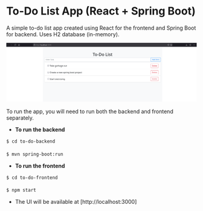 # To-Do List App (React + Spring Boot)

A simple to-do list app created using React for the frontend and Spring Boot for backend. Uses H2 database (in-memory).

 ![Working Screen Capture](screen-capture.png)

To run the app, you will need to run both the backend and frontend separately.

- **To run the backend**

```sh
$ cd to-do-backend

$ mvn spring-boot:run
```

- **To run the frontend**

```sh
$ cd to-do-frontend

$ npm start
```

- The UI will be available at [http://localhost:3000]